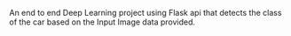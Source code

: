 An end to end Deep Learning project using Flask api that detects the class of the car based on the Input Image data provided.
